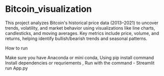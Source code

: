 # Bitcoin_visualization
This project analyzes Bitcoin's historical price data (2013–2021) to uncover trends, volatility, and market behavior using visualizations like line charts, candlesticks, and moving averages. Key metrics include price, volume, and returns, helping identify bullish/bearish trends and seasonal patterns.

How to run 

Make sure you have Anaconda or mini conda,
Using pip install command  Install dependencies or requriements ,
Run with the command - Streamlit run App.py
